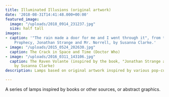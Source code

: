 ```yaml
---
title: Illuminated Illusions (original artwork)
date: '2018-08-31T14:41:48.000+00:00'
featured_image:
  image: "/uploads/2018_0914_231237.jpg"
  size: half tall
images:
- caption: '"The rain made a door for me and I went through it", from the Raven King''s
    Prophecy, Jonathan Strange and Mr. Norrell, by Susanna Clarke.'
- image: "/uploads/2015_0524_202630.jpg"
  caption: The Crack in Space and Time (Doctor Who)
- image: "/uploads/2016_0311_143106.jpg"
  caption: The Raven Volante (inspired by the book, "Jonathan Strange and Mr Norell"
    by Susanna Clarke)
description: Lamps based on original artwork inspired by various pop-culture entities

---
```

A series of lamps inspired by books or other sources, or abstract graphics.